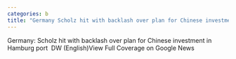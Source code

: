 ```yaml
---
categories: b
title: "Germany Scholz hit with backlash over plan for Chinese investment in Hamburg port  DW English"
---
```

Germany: Scholz hit with backlash over plan for Chinese investment in Hamburg port&nbsp;&nbsp;DW (English)View Full Coverage on Google News